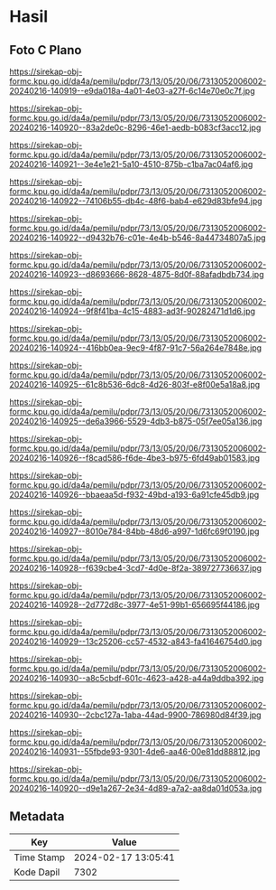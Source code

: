 # Hasil

## Foto C Plano

https://sirekap-obj-formc.kpu.go.id/da4a/pemilu/pdpr/73/13/05/20/06/7313052006002-20240216-140919--e9da018a-4a01-4e03-a27f-6c14e70e0c7f.jpg

https://sirekap-obj-formc.kpu.go.id/da4a/pemilu/pdpr/73/13/05/20/06/7313052006002-20240216-140920--83a2de0c-8296-46e1-aedb-b083cf3acc12.jpg

https://sirekap-obj-formc.kpu.go.id/da4a/pemilu/pdpr/73/13/05/20/06/7313052006002-20240216-140921--3e4e1e21-5a10-4510-875b-c1ba7ac04af6.jpg

https://sirekap-obj-formc.kpu.go.id/da4a/pemilu/pdpr/73/13/05/20/06/7313052006002-20240216-140922--74106b55-db4c-48f6-bab4-e629d83bfe94.jpg

https://sirekap-obj-formc.kpu.go.id/da4a/pemilu/pdpr/73/13/05/20/06/7313052006002-20240216-140922--d9432b76-c01e-4e4b-b546-8a44734807a5.jpg

https://sirekap-obj-formc.kpu.go.id/da4a/pemilu/pdpr/73/13/05/20/06/7313052006002-20240216-140923--d8693666-8628-4875-8d0f-88afadbdb734.jpg

https://sirekap-obj-formc.kpu.go.id/da4a/pemilu/pdpr/73/13/05/20/06/7313052006002-20240216-140924--9f8f41ba-4c15-4883-ad3f-90282471d1d6.jpg

https://sirekap-obj-formc.kpu.go.id/da4a/pemilu/pdpr/73/13/05/20/06/7313052006002-20240216-140924--416bb0ea-9ec9-4f87-91c7-56a264e7848e.jpg

https://sirekap-obj-formc.kpu.go.id/da4a/pemilu/pdpr/73/13/05/20/06/7313052006002-20240216-140925--61c8b536-6dc8-4d26-803f-e8f00e5a18a8.jpg

https://sirekap-obj-formc.kpu.go.id/da4a/pemilu/pdpr/73/13/05/20/06/7313052006002-20240216-140925--de6a3966-5529-4db3-b875-05f7ee05a136.jpg

https://sirekap-obj-formc.kpu.go.id/da4a/pemilu/pdpr/73/13/05/20/06/7313052006002-20240216-140926--f8cad586-f6de-4be3-b975-6fd49ab01583.jpg

https://sirekap-obj-formc.kpu.go.id/da4a/pemilu/pdpr/73/13/05/20/06/7313052006002-20240216-140926--bbaeaa5d-f932-49bd-a193-6a91cfe45db9.jpg

https://sirekap-obj-formc.kpu.go.id/da4a/pemilu/pdpr/73/13/05/20/06/7313052006002-20240216-140927--8010e784-84bb-48d6-a997-1d6fc69f0190.jpg

https://sirekap-obj-formc.kpu.go.id/da4a/pemilu/pdpr/73/13/05/20/06/7313052006002-20240216-140928--f639cbe4-3cd7-4d0e-8f2a-389727736637.jpg

https://sirekap-obj-formc.kpu.go.id/da4a/pemilu/pdpr/73/13/05/20/06/7313052006002-20240216-140928--2d772d8c-3977-4e51-99b1-656695f44186.jpg

https://sirekap-obj-formc.kpu.go.id/da4a/pemilu/pdpr/73/13/05/20/06/7313052006002-20240216-140929--13c25206-cc57-4532-a843-fa41646754d0.jpg

https://sirekap-obj-formc.kpu.go.id/da4a/pemilu/pdpr/73/13/05/20/06/7313052006002-20240216-140930--a8c5cbdf-601c-4623-a428-a44a9ddba392.jpg

https://sirekap-obj-formc.kpu.go.id/da4a/pemilu/pdpr/73/13/05/20/06/7313052006002-20240216-140930--2cbc127a-1aba-44ad-9900-786980d84f39.jpg

https://sirekap-obj-formc.kpu.go.id/da4a/pemilu/pdpr/73/13/05/20/06/7313052006002-20240216-140931--55fbde93-9301-4de6-aa46-00e81dd88812.jpg

https://sirekap-obj-formc.kpu.go.id/da4a/pemilu/pdpr/73/13/05/20/06/7313052006002-20240216-140920--d9e1a267-2e34-4d89-a7a2-aa8da01d053a.jpg


## Metadata

| Key        | Value               |
| ---------- | ------------------- |
| Time Stamp | 2024-02-17 13:05:41 |
| Kode Dapil | 7302                |



